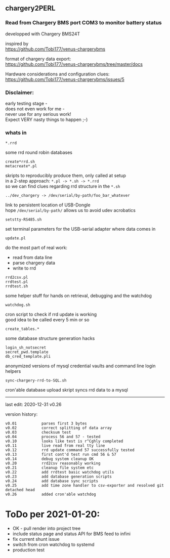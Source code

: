 ## chargery2PERL
### Read from Chargery BMS port COM3 to monitor battery status
developped with Chargery BMS24T  

inspired by   
https://github.com/Tobi177/venus-chargerybms
  

format of chargery data export:  
https://github.com/Tobi177/venus-chargerybms/tree/master/docs
  

Hardware considerations and configuration clues:  
https://github.com/Tobi177/venus-chargerybms/issues/5
  
### Disclaimer:  
early testing stage -   
does not even work for me -  
never use for any serious work!  
Expect VERY nasty things to happen ;-)

### whats in
    *.rrd 
some rrd round robin databases  
  
    create*rrd.sh
    metacreate*.pl 
skripts to reproducibly produce them, only called at setup  
in a 2-step approach: `*.pl -> *.sh -> *.rrd`  
so we can find clues regarding rrd structure in the  `*.sh`  
  
 

    ../dev_chargery -> /dev/serial/by-path/foo_bar_whatever    
link to persistent location of USB-Dongle  
hope `/dev/serial/by-path/` allows us to avoid udev acrobatics  

 
    setstty-RS485.sh  
set terminal parameters for the USB-serial adapter where data comes in  
  
    update.pl  
do the most part of real work:
* read from data line
* parse chargery data
* write to rrd


[]()
  
 
    rrd2csv.pl
    rrdtest.pl
    rrdtest.sh
some helper stuff for hands on retrieval, debugging and the watchdog

    watchdog.sh  
cron script to check if rrd update is working  
good idea to be called every 5 min or so  
  
    create_tables.*  
some database structure generation hacks  

    login_sh_notsecret  
    secret_pwd.template  
    db_cred_template.pli  
anonymized versions of mysql credential vaults and command line login helpers    
  
    sync-chargery-rrd-to-SQL.sh  
cron'able database upload skript
syncs rrd data to a mysql  
  
  
---------  
last edit: 2020-12-31 v0.26

version history:

```
v0.01           parses first 3 bytes
v0.02           correct splitting of data array
v0.03           checksum test
v0.04           process 56 and 57 - tested
v0.10           looks like test is r^Cghly completed
v0.11           live read from real tty line
v0.12           rrd update command 57 successfully tested
v0.13           first cont'd test run cmd 56 & 57
v0.14           debug system cleanup OK
v0.20           rrd2csv reasonably working
v0.21           cleanup file system etc
v0.22           add rrdtest basic watchdog utils
v0.23           add database generation scripts
v0.24           add database sync scripts
v0.25           add time zone handler to csv-exporter and resolved git detached head
v0.26           added cron'able watchdog
```

# ToDo per 2021-01-20:
* OK - pull render into project tree
* include status page and status API for BMS feed to infini
* fix current shunt issue
* switch from cron watchdog to systemd
* production test
 
